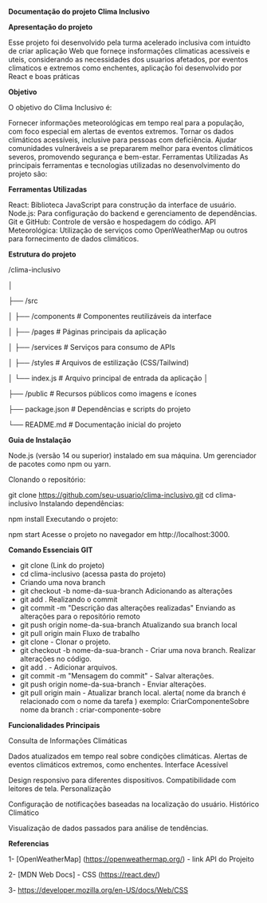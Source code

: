 **Documentação do projeto Clima Inclusivo**

**Apresentação do projeto**

Esse projeto foi desenvolvido pela turma acelerado inclusiva com intuidto de criar aplicação Web que forneçe insformações climaticas acessiveis e uteis, considerando as necessidades dos usuarios afetados, por eventos climaticos e extremos como enchentes, aplicação foi desenvolvido por React e boas práticas

**Objetivo**

O objetivo do Clima Inclusivo é:

Fornecer informações meteorológicas em tempo real para a população, com foco especial em alertas de eventos extremos. Tornar os dados climáticos acessíveis, inclusive para pessoas com deficiência. Ajudar comunidades vulneráveis a se prepararem melhor para eventos climáticos severos, promovendo segurança e bem-estar. Ferramentas Utilizadas As principais ferramentas e tecnologias utilizadas no desenvolvimento do projeto são:


**Ferramentas Utilizadas**

React: Biblioteca JavaScript para construção da interface de usuário. Node.js: Para configuração do backend e gerenciamento de dependências. Git e GitHub: Controle de versão e hospedagem do código. API Meteorológica: Utilização de serviços como OpenWeatherMap ou outros para fornecimento de dados climáticos.

**Estrutura do projeto**

/clima-inclusivo

│

├── /src

│ ├── /components # Componentes reutilizáveis da interface

│ ├── /pages # Páginas principais da aplicação

│ ├── /services # Serviços para consumo de APIs

│ ├── /styles # Arquivos de estilização (CSS/Tailwind)

│ └── index.js # Arquivo principal de entrada da aplicação
│

├── /public # Recursos públicos como imagens e ícones

├── package.json # Dependências e scripts do projeto

└── README.md # Documentação inicial do projeto


**Guia de Instalação**

Node.js (versão 14 ou superior) instalado em sua máquina. Um gerenciador de pacotes como npm ou yarn.

Clonando o repositório:

git clone https://github.com/seu-usuario/clima-inclusivo.git cd clima-inclusivo Instalando dependências:

npm install Executando o projeto:

npm start Acesse o projeto no navegador em http://localhost:3000.

**Comando Essenciais GIT** 

- git clone (Link do projeto) 
- cd clima-inclusivo (acessa pasta do projeto)
- Criando uma nova branch
- git checkout -b nome-da-sua-branch
  Adicionando as alterações
- git add .
  Realizando o commit
- git commit -m "Descrição das alterações realizadas"
  Enviando as alterações para o repositório remoto
- git push origin nome-da-sua-branch
  Atualizando sua branch local
- git pull origin main
  Fluxo de trabalho
- git clone - Clonar o projeto.
- git checkout -b nome-da-sua-branch - Criar uma nova branch.
  Realizar alterações no código.
- git add . - Adicionar arquivos.
- git commit -m "Mensagem do commit" - Salvar alterações.
- git push origin nome-da-sua-branch - Enviar alterações.
- git pull origin main - Atualizar branch local.
  alerta( nome da branch é relacionado com o nome da tarefa )
  exemplo: CriarComponenteSobre 
  nome da branch : criar-componente-sobre


**Funcionalidades Principais**

Consulta de Informações Climáticas

Dados atualizados em tempo real sobre condições climáticas. Alertas de eventos climáticos extremos, como enchentes. Interface Acessível

Design responsivo para diferentes dispositivos. Compatibilidade com leitores de tela. Personalização

Configuração de notificações baseadas na localização do usuário. Histórico Climático

Visualização de dados passados para análise de tendências.


**Referencias**

1- [OpenWeatherMap] (https://openweathermap.org/) - link API do Projeito

2- [MDN Web Docs] - CSS (https://react.dev/) 

3- https://developer.mozilla.org/en-US/docs/Web/CSS

